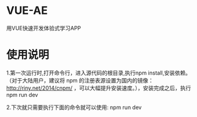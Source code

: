 # VUE-AE
用VUE快速开发体验式学习APP

# 使用说明
1.第一次运行时,打开命令行，进入源代码的根目录,执行npm install,安装依赖。（对于大陆用户，建议将 npm 的注册表源设置为国内的镜像：http://riny.net/2014/cnpm/ ，可以大幅提升安装速度。），安装完成之后，执行 npm run dev

2.下次就只需要执行下面的命令就可以使用:
npm run dev


